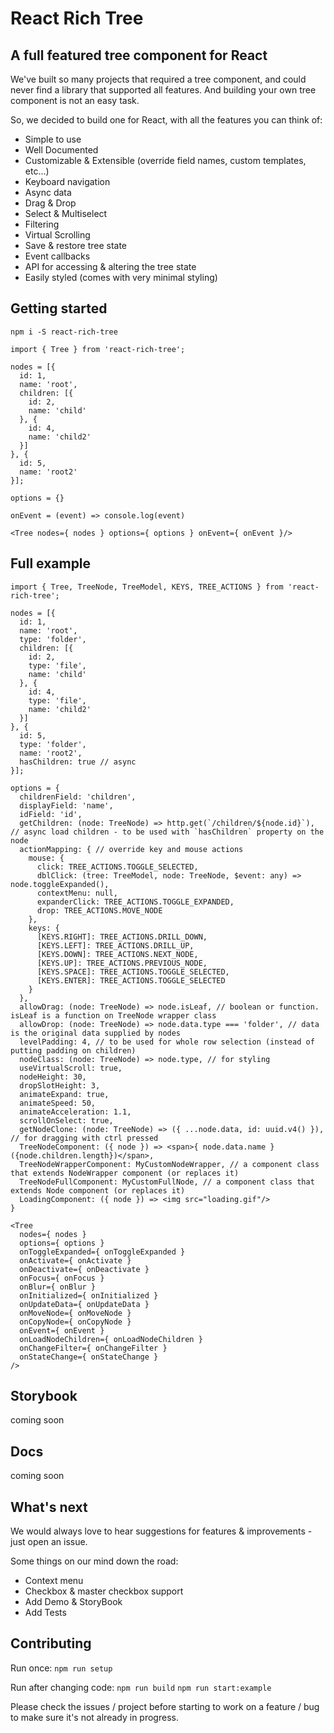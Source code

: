 # React Rich Tree

## A full featured tree component for React
We've built so many projects that required a tree component, and could never find a library that supported all features.
And building your own tree component is not an easy task.

So, we decided to build one for React, with all the features you can think of:
* Simple to use
* Well Documented
* Customizable & Extensible (override field names, custom templates, etc...)
* Keyboard navigation
* Async data
* Drag & Drop
* Select & Multiselect
* Filtering
* Virtual Scrolling
* Save & restore tree state
* Event callbacks
* API for accessing & altering the tree state
* Easily styled (comes with very minimal styling)

## Getting started
`npm i -S react-rich-tree`

```
import { Tree } from 'react-rich-tree';

nodes = [{
  id: 1,
  name: 'root',
  children: [{
    id: 2,
    name: 'child'
  }, {
    id: 4,
    name: 'child2'
  }]
}, {
  id: 5,
  name: 'root2'
}];

options = {}

onEvent = (event) => console.log(event)

<Tree nodes={ nodes } options={ options } onEvent={ onEvent }/>

```

## Full example
```
import { Tree, TreeNode, TreeModel, KEYS, TREE_ACTIONS } from 'react-rich-tree';

nodes = [{
  id: 1,
  name: 'root',
  type: 'folder',
  children: [{
    id: 2,
    type: 'file',
    name: 'child'
  }, {
    id: 4,
    type: 'file',
    name: 'child2'
  }]
}, {
  id: 5,
  type: 'folder',
  name: 'root2',
  hasChildren: true // async
}];

options = {
  childrenField: 'children',
  displayField: 'name',
  idField: 'id',
  getChildren: (node: TreeNode) => http.get(`/children/${node.id}`), // async load children - to be used with `hasChildren` property on the node
  actionMapping: { // override key and mouse actions
    mouse: {
      click: TREE_ACTIONS.TOGGLE_SELECTED,
      dblClick: (tree: TreeModel, node: TreeNode, $event: any) => node.toggleExpanded(),
      contextMenu: null,
      expanderClick: TREE_ACTIONS.TOGGLE_EXPANDED,
      drop: TREE_ACTIONS.MOVE_NODE
    },
    keys: {
      [KEYS.RIGHT]: TREE_ACTIONS.DRILL_DOWN,
      [KEYS.LEFT]: TREE_ACTIONS.DRILL_UP,
      [KEYS.DOWN]: TREE_ACTIONS.NEXT_NODE,
      [KEYS.UP]: TREE_ACTIONS.PREVIOUS_NODE,
      [KEYS.SPACE]: TREE_ACTIONS.TOGGLE_SELECTED,
      [KEYS.ENTER]: TREE_ACTIONS.TOGGLE_SELECTED
    }
  },
  allowDrag: (node: TreeNode) => node.isLeaf, // boolean or function. isLeaf is a function on TreeNode wrapper class
  allowDrop: (node: TreeNode) => node.data.type === 'folder', // data is the original data supplied by nodes
  levelPadding: 4, // to be used for whole row selection (instead of putting padding on children)
  nodeClass: (node: TreeNode) => node.type, // for styling
  useVirtualScroll: true,
  nodeHeight: 30,
  dropSlotHeight: 3,
  animateExpand: true,
  animateSpeed: 50,
  animateAcceleration: 1.1,
  scrollOnSelect: true,
  getNodeClone: (node: TreeNode) => ({ ...node.data, id: uuid.v4() }), // for dragging with ctrl pressed
  TreeNodeComponent: ({ node }) => <span>{ node.data.name } ({node.children.length})</span>,
  TreeNodeWrapperComponent: MyCustomNodeWrapper, // a component class that extends NodeWrapper component (or replaces it)
  TreeNodeFullComponent: MyCustomFullNode, // a component class that extends Node component (or replaces it)
  LoadingComponent: ({ node }) => <img src="loading.gif"/>
}

<Tree
  nodes={ nodes }
  options={ options }
  onToggleExpanded={ onToggleExpanded }
  onActivate={ onActivate }
  onDeactivate={ onDeactivate }
  onFocus={ onFocus }
  onBlur={ onBlur }
  onInitialized={ onInitialized }
  onUpdateData={ onUpdateData }
  onMoveNode={ onMoveNode }
  onCopyNode={ onCopyNode }
  onEvent={ onEvent }
  onLoadNodeChildren={ onLoadNodeChildren }
  onChangeFilter={ onChangeFilter }
  onStateChange={ onStateChange }
/>

```

## Storybook
coming soon

## Docs
coming soon

## What's next
We would always love to hear suggestions for features & improvements - just open an issue.

Some things on our mind down the road:
* Context menu
* Checkbox & master checkbox support
* Add Demo & StoryBook
* Add Tests

## Contributing
Run once:
`npm run setup`

Run after changing code:
`npm run build`
`npm run start:example`

Please check the issues / project before starting to work on a feature / bug to make sure it's not already in progress.
